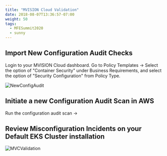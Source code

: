 ```yaml
---
title: "MVISION Cloud Validation"
date: 2018-08-07T13:36:57-07:00
weight: 50
tags:
  - MFESummit2020
  - sunny
---
```


## Import New Configuration Audit Checks  

Login to your MVISION Cloud dashboard. Go to Policy Templates -> Select the option of "Container Security" under Business Requirements, and select the option of "Security Configuration" from Policy Type.


![NewConfigAudit](/images/mfe/Capture_PolicyTemplates.JPG?classes=border,shadow)


## Initiate a new Configuration Audit Scan in AWS

Run the configuration audit scan -> 


## Review Misconfiguration Incidents on your Default EKS Cluster installation 

![MVCValidation](/images/mfe/Capture_Violations.JPG?classes=border,shadow)
